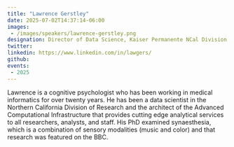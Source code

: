 ```yaml
---
title: "Lawrence Gerstley"
date: 2025-07-02T14:37:14-06:00
images: 
 - /images/speakers/lawrence-gerstley.png
designation: Director of Data Science, Kaiser Permanente NCal Division of Research
twitter: 
linkedin: https://www.linkedin.com/in/lawgers/
github: 
events:
 - 2025
---
```


Lawrence is a cognitive psychologist who has been working in medical informatics for over twenty years. He has been a data scientist in the Northern California Division of Research and the architect of the Advanced Computational Infrastructure that provides cutting edge analytical services to all researchers, analysts, and staff. His PhD examined synaesthesia, which is a combination of sensory modalities (music and color) and that research was featured on the BBC.


